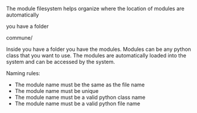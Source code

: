 The module filesystem helps organize where the location of modules are automatically 

you have a folder

commune/

Inside you have a folder you have the modules. Modules can be any python class that you want to use.
The modules are automatically loaded into the system and can be accessed by the system.

Naming rules:
- The module name must be the same as the file name
- The module name must be unique
- The module name must be a valid python class name
- The module name must be a valid python file name



